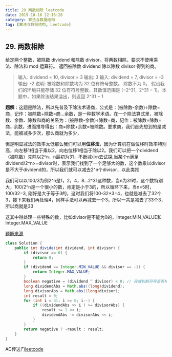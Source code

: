 ```yaml
---
title: 29_两数相除_leetcode
date: 2019-10-16 22:16:28
category: 算法与数据结构
tag: [算法与数据结构, Leetcode]
---
```


## 29. 两数相除

给定两个整数，被除数 dividend 和除数 divisor。将两数相除，要求不使用乘法、除法和 mod 运算符。
返回被除数 dividend 除以除数 divisor 得到的商。

>输入: dividend = 10, divisor = 3
输出: 3
输入: dividend = 7, divisor = -3
输出: -2
说明:
被除数和除数均为 32 位有符号整数。
除数不为 0。
假设我们的环境只能存储 32 位有符号整数，其数值范围是 [−2^31,  2^31 − 1]。本题中，如果除法结果溢出，则返回 2^31 − 1

**题解**：这题是除法，所以先普及下除法术语商，公式是：(被除数-余数)÷除数=商，记作：被除数÷除数=商...余数，是一种数学术语。在一个除法算式里，被除数、余数、除数和商的关系为：(被除数-余数)÷除数=商，记作：被除数÷除数=商...余数，进而推导得出：商×除数+余数=被除数。要求商，我们首先想到的是减法，能被减多少次，那么商就为多少，

但是明显减法的效率太低那么我们可以用**位移法**，因为计算机在做位移时效率特别高，向左移1相当于乘以2，向右位移1相当于除以2。我们可以把一个dividend（被除数）先除以2^n，n最初为31，不断减小n去试探,当某个n满足dividend/2^n>=divisor时，表示我们找到了一个足够大的数，这个数乘以divisor是不大于dividend的，所以我们就可以减去2^n个divisor，以此类推

我们可以以100/3为例2^n是1，2，4，8...2^31这种数，当n为31时，这个数特别大，100/2^n是一个很小的数，肯定是小于3的，所以循环下来，当n=5时，100/32=3, 刚好是大于等于3的，这时我们将100-32*3=4，也就是减去了32个3，接下来我们再处理4，同样手法可以再减去一个3，所以一共是减去了33个3，所以商就是33

这其中得处理一些特殊的数，比如divisor是不能为0的，Integer.MIN_VALUE和Integer.MAX_VALUE

[题解来源](https://github.com/foxleezh/leetcode-java)

```java
class Solution {
    public int divide(int dividend, int divisor) {
        if (divisor == 0) {
            return 0;
        }
        if (dividend == Integer.MIN_VALUE && divisor == -1) {
            return Integer.MAX_VALUE;
        }
        boolean negative = (dividend ^ divisor) < 0; // 异或判断符号是否相等
        long dividendAbs = Math.abs((long)dividend);
        long divisorAbs = Math.abs((long)divisor);
        int result = 0;
        for (int i = 31; i >= 0; i--) {
            if ((dividendAbs >> i ) >= divisorAbs) {
                result += 1 << i;
                dividendAbs -= divisorAbs << i;
            }
        }
        return negative ? -result : result;
    }
}
```

AC传送门[leetcode](https://leetcode-cn.com/problems/divide-two-integers/)